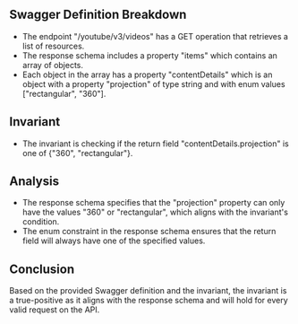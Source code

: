 ## Swagger Definition Breakdown
- The endpoint "/youtube/v3/videos" has a GET operation that retrieves a list of resources.
- The response schema includes a property "items" which contains an array of objects.
- Each object in the array has a property "contentDetails" which is an object with a property "projection" of type string and with enum values ["rectangular", "360"].

## Invariant
- The invariant is checking if the return field "contentDetails.projection" is one of {"360", "rectangular"}.

## Analysis
- The response schema specifies that the "projection" property can only have the values "360" or "rectangular", which aligns with the invariant's condition.
- The enum constraint in the response schema ensures that the return field will always have one of the specified values.

## Conclusion
Based on the provided Swagger definition and the invariant, the invariant is a true-positive as it aligns with the response schema and will hold for every valid request on the API.
